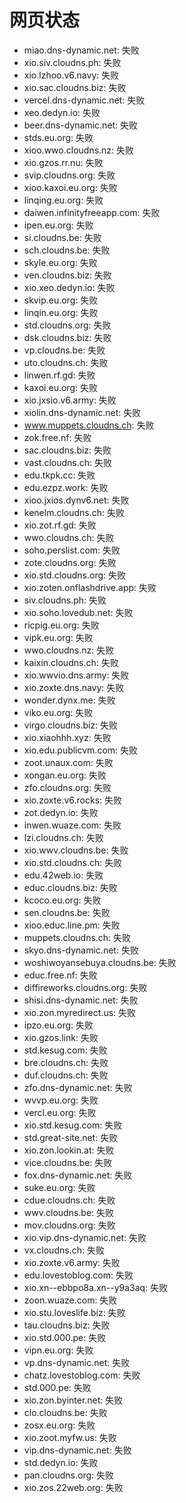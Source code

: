 # 网页状态
- miao.dns-dynamic.net: 失败
- xio.siv.cloudns.ph: 失败
- xio.lzhoo.v6.navy: 失败
- xio.sac.cloudns.biz: 失败
- vercel.dns-dynamic.net: 失败
- xeo.dedyn.io: 失败
- beer.dns-dynamic.net: 失败
- stds.eu.org: 失败
- xioo.wwo.cloudns.nz: 失败
- xio.gzos.rr.nu: 失败
- svip.cloudns.org: 失败
- xioo.kaxoi.eu.org: 失败
- linqing.eu.org: 失败
- daiwen.infinityfreeapp.com: 失败
- ipen.eu.org: 失败
- si.cloudns.be: 失败
- sch.cloudns.be: 失败
- skyle.eu.org: 失败
- ven.cloudns.biz: 失败
- xio.xeo.dedyn.io: 失败
- skvip.eu.org: 失败
- linqin.eu.org: 失败
- std.cloudns.org: 失败
- dsk.cloudns.biz: 失败
- vp.cloudns.be: 失败
- uto.cloudns.ch: 失败
- linwen.rf.gd: 失败
- kaxoi.eu.org: 失败
- xio.jxsio.v6.army: 失败
- xiolin.dns-dynamic.net: 失败
- www.muppets.cloudns.ch: 失败
- zok.free.nf: 失败
- sac.cloudns.biz: 失败
- vast.cloudns.ch: 失败
- edu.tkpk.cc: 失败
- edu.ezpz.work: 失败
- xioo.jxios.dynv6.net: 失败
- kenelm.cloudns.ch: 失败
- xio.zot.rf.gd: 失败
- wwo.cloudns.ch: 失败
- soho.perslist.com: 失败
- zote.cloudns.org: 失败
- xio.std.cloudns.org: 失败
- xio.zoten.onflashdrive.app: 失败
- siv.cloudns.ph: 失败
- xio.soho.lovedub.net: 失败
- ricpig.eu.org: 失败
- vipk.eu.org: 失败
- wwo.cloudns.nz: 失败
- kaixin.cloudns.ch: 失败
- xio.wwvio.dns.army: 失败
- xio.zoxte.dns.navy: 失败
- wonder.dynx.me: 失败
- viko.eu.org: 失败
- virgo.cloudns.biz: 失败
- xio.xiaohhh.xyz: 失败
- xio.edu.publicvm.com: 失败
- zoot.unaux.com: 失败
- xongan.eu.org: 失败
- zfo.cloudns.org: 失败
- xio.zoxte.v6.rocks: 失败
- zot.dedyn.io: 失败
- inwen.wuaze.com: 失败
- lzi.cloudns.ch: 失败
- xio.wwv.cloudns.be: 失败
- xio.std.cloudns.ch: 失败
- edu.42web.io: 失败
- educ.cloudns.biz: 失败
- kcoco.eu.org: 失败
- sen.cloudns.be: 失败
- xioo.educ.line.pm: 失败
- muppets.cloudns.ch: 失败
- skyo.dns-dynamic.net: 失败
- woshiwoyansebuya.cloudns.be: 失败
- educ.free.nf: 失败
- diffireworks.cloudns.org: 失败
- shisi.dns-dynamic.net: 失败
- xio.zon.myredirect.us: 失败
- ipzo.eu.org: 失败
- xio.gzos.link: 失败
- std.kesug.com: 失败
- bre.cloudns.ch: 失败
- duf.cloudns.ch: 失败
- zfo.dns-dynamic.net: 失败
- wvvp.eu.org: 失败
- vercl.eu.org: 失败
- xio.std.kesug.com: 失败
- std.great-site.net: 失败
- xio.zon.lookin.at: 失败
- vice.cloudns.be: 失败
- fox.dns-dynamic.net: 失败
- suke.eu.org: 失败
- cdue.cloudns.ch: 失败
- wwv.cloudns.be: 失败
- mov.cloudns.org: 失败
- xio.vip.dns-dynamic.net: 失败
- vx.cloudns.ch: 失败
- xio.zoxte.v6.army: 失败
- edu.lovestoblog.com: 失败
- xio.xn--ebbpo8a.xn--y9a3aq: 失败
- zoon.wuaze.com: 失败
- xio.stu.loveslife.biz: 失败
- tau.cloudns.biz: 失败
- xio.std.000.pe: 失败
- vipn.eu.org: 失败
- vp.dns-dynamic.net: 失败
- chatz.lovestoblog.com: 失败
- std.000.pe: 失败
- xio.zon.byinter.net: 失败
- clo.cloudns.be: 失败
- zosx.eu.org: 失败
- xio.zoot.myfw.us: 失败
- vip.dns-dynamic.net: 失败
- std.dedyn.io: 失败
- pan.cloudns.org: 失败
- xio.zos.22web.org: 失败
